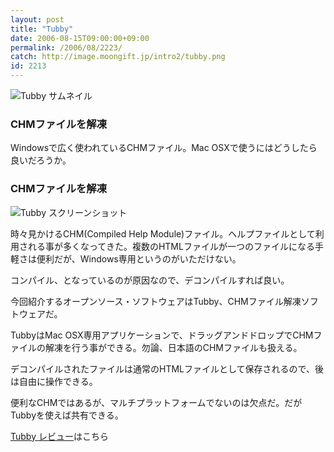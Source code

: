 ```yaml
---
layout: post
title: "Tubby"
date: 2006-08-15T09:00:00+09:00
permalink: /2006/08/2223/
catch: http://image.moongift.jp/intro2/tubby.png
id: 2213
---
```

 ![Tubby サムネイル](http://image.moongift.jp/intro2/tubby.t.png "Tubby サムネイル")
  

### CHMファイルを解凍
  
Windowsで広く使われているCHMファイル。Mac OSXで使うにはどうしたら良いだろうか。  
<!--more-->  

### CHMファイルを解凍
  

![Tubby スクリーンショット](http://image.moongift.jp/intro2/tubby.png "Tubby スクリーンショット")

  

時々見かけるCHM(Compiled Help Module)ファイル。ヘルプファイルとして利用される事が多くなってきた。複数のHTMLファイルが一つのファイルになる手軽さは便利だが、Windows専用というのがいただけない。

  

コンパイル、となっているのが原因なので、デコンパイルすれば良い。

  

今回紹介するオープンソース・ソフトウェアはTubby、CHMファイル解凍ソフトウェアだ。

  

TubbyはMac OSX専用アプリケーションで、ドラッグアンドドロップでCHMファイルの解凍を行う事ができる。勿論、日本語のCHMファイルも扱える。

  

デコンパイルされたファイルは通常のHTMLファイルとして保存されるので、後は自由に操作できる。

  

便利なCHMではあるが、マルチプラットフォームでないのは欠点だ。だがTubbyを使えば共有できる。

  

[Tubby レビュー](http://oss.moongift.jp/review/i-2227.html)はこちら

